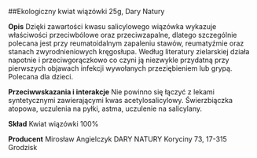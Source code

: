 ##Ekologiczny kwiat wiązówki 25g, Dary Natury

**Opis** Dzięki zawartości kwasu salicylowego wiązówka wykazuje właściwości przeciwbólowe oraz przeciwzapalne, dlatego szczególnie polecana jest przy reumatoidalnym zapaleniu stawów, reumatyźmie oraz stanach zwyrodnieniowych kręgosłupa. Według literatury zielarskiej działa napotnie i przeciwgorączkowo co czyni ją niezwykle przydatną przy pierwszych objawach infekcji wywołanych przeziębieniem lub grypą. Polecana dla dzieci.

**Przeciwwskazania i interakcje** Nie powinno się łączyć z lekami syntetycznymi zawierającymi kwas acetylosalicylowy. Świerzbiączka atopowa, uczulenia na pyłki, astma, uczulenie na salicylany.

**Skład** Kwiat wiązówki 100%

**Producent** Mirosław Angielczyk DARY NATURY
Koryciny 73, 17-315 Grodzisk
